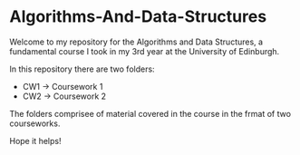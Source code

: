 # Algorithms-And-Data-Structures

Welcome to my repository for the Algorithms and Data Structures, a fundamental course I took in my 3rd year at the University of Edinburgh.

In this repository there are two folders:
  * CW1 -> Coursework 1
  * CW2 -> Coursework 2

The folders comprisee of material covered in the course in the frmat of two courseworks.

Hope it helps!
